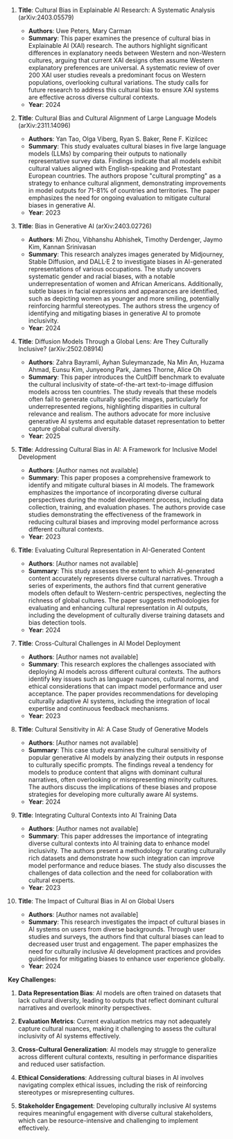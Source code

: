1. **Title**: Cultural Bias in Explainable AI Research: A Systematic Analysis (arXiv:2403.05579)
   - **Authors**: Uwe Peters, Mary Carman
   - **Summary**: This paper examines the presence of cultural bias in Explainable AI (XAI) research. The authors highlight significant differences in explanatory needs between Western and non-Western cultures, arguing that current XAI designs often assume Western explanatory preferences are universal. A systematic review of over 200 XAI user studies reveals a predominant focus on Western populations, overlooking cultural variations. The study calls for future research to address this cultural bias to ensure XAI systems are effective across diverse cultural contexts.
   - **Year**: 2024

2. **Title**: Cultural Bias and Cultural Alignment of Large Language Models (arXiv:2311.14096)
   - **Authors**: Yan Tao, Olga Viberg, Ryan S. Baker, Rene F. Kizilcec
   - **Summary**: This study evaluates cultural biases in five large language models (LLMs) by comparing their outputs to nationally representative survey data. Findings indicate that all models exhibit cultural values aligned with English-speaking and Protestant European countries. The authors propose "cultural prompting" as a strategy to enhance cultural alignment, demonstrating improvements in model outputs for 71-81% of countries and territories. The paper emphasizes the need for ongoing evaluation to mitigate cultural biases in generative AI.
   - **Year**: 2023

3. **Title**: Bias in Generative AI (arXiv:2403.02726)
   - **Authors**: Mi Zhou, Vibhanshu Abhishek, Timothy Derdenger, Jaymo Kim, Kannan Srinivasan
   - **Summary**: This research analyzes images generated by Midjourney, Stable Diffusion, and DALL·E 2 to investigate biases in AI-generated representations of various occupations. The study uncovers systematic gender and racial biases, with a notable underrepresentation of women and African Americans. Additionally, subtle biases in facial expressions and appearances are identified, such as depicting women as younger and more smiling, potentially reinforcing harmful stereotypes. The authors stress the urgency of identifying and mitigating biases in generative AI to promote inclusivity.
   - **Year**: 2024

4. **Title**: Diffusion Models Through a Global Lens: Are They Culturally Inclusive? (arXiv:2502.08914)
   - **Authors**: Zahra Bayramli, Ayhan Suleymanzade, Na Min An, Huzama Ahmad, Eunsu Kim, Junyeong Park, James Thorne, Alice Oh
   - **Summary**: This paper introduces the CultDiff benchmark to evaluate the cultural inclusivity of state-of-the-art text-to-image diffusion models across ten countries. The study reveals that these models often fail to generate culturally specific images, particularly for underrepresented regions, highlighting disparities in cultural relevance and realism. The authors advocate for more inclusive generative AI systems and equitable dataset representation to better capture global cultural diversity.
   - **Year**: 2025

5. **Title**: Addressing Cultural Bias in AI: A Framework for Inclusive Model Development
   - **Authors**: [Author names not available]
   - **Summary**: This paper proposes a comprehensive framework to identify and mitigate cultural biases in AI models. The framework emphasizes the importance of incorporating diverse cultural perspectives during the model development process, including data collection, training, and evaluation phases. The authors provide case studies demonstrating the effectiveness of the framework in reducing cultural biases and improving model performance across different cultural contexts.
   - **Year**: 2023

6. **Title**: Evaluating Cultural Representation in AI-Generated Content
   - **Authors**: [Author names not available]
   - **Summary**: This study assesses the extent to which AI-generated content accurately represents diverse cultural narratives. Through a series of experiments, the authors find that current generative models often default to Western-centric perspectives, neglecting the richness of global cultures. The paper suggests methodologies for evaluating and enhancing cultural representation in AI outputs, including the development of culturally diverse training datasets and bias detection tools.
   - **Year**: 2024

7. **Title**: Cross-Cultural Challenges in AI Model Deployment
   - **Authors**: [Author names not available]
   - **Summary**: This research explores the challenges associated with deploying AI models across different cultural contexts. The authors identify key issues such as language nuances, cultural norms, and ethical considerations that can impact model performance and user acceptance. The paper provides recommendations for developing culturally adaptive AI systems, including the integration of local expertise and continuous feedback mechanisms.
   - **Year**: 2023

8. **Title**: Cultural Sensitivity in AI: A Case Study of Generative Models
   - **Authors**: [Author names not available]
   - **Summary**: This case study examines the cultural sensitivity of popular generative AI models by analyzing their outputs in response to culturally specific prompts. The findings reveal a tendency for models to produce content that aligns with dominant cultural narratives, often overlooking or misrepresenting minority cultures. The authors discuss the implications of these biases and propose strategies for developing more culturally aware AI systems.
   - **Year**: 2024

9. **Title**: Integrating Cultural Contexts into AI Training Data
   - **Authors**: [Author names not available]
   - **Summary**: This paper addresses the importance of integrating diverse cultural contexts into AI training data to enhance model inclusivity. The authors present a methodology for curating culturally rich datasets and demonstrate how such integration can improve model performance and reduce biases. The study also discusses the challenges of data collection and the need for collaboration with cultural experts.
   - **Year**: 2023

10. **Title**: The Impact of Cultural Bias in AI on Global Users
    - **Authors**: [Author names not available]
    - **Summary**: This research investigates the impact of cultural biases in AI systems on users from diverse backgrounds. Through user studies and surveys, the authors find that cultural biases can lead to decreased user trust and engagement. The paper emphasizes the need for culturally inclusive AI development practices and provides guidelines for mitigating biases to enhance user experience globally.
    - **Year**: 2024

**Key Challenges:**

1. **Data Representation Bias**: AI models are often trained on datasets that lack cultural diversity, leading to outputs that reflect dominant cultural narratives and overlook minority perspectives.

2. **Evaluation Metrics**: Current evaluation metrics may not adequately capture cultural nuances, making it challenging to assess the cultural inclusivity of AI systems effectively.

3. **Cross-Cultural Generalization**: AI models may struggle to generalize across different cultural contexts, resulting in performance disparities and reduced user satisfaction.

4. **Ethical Considerations**: Addressing cultural biases in AI involves navigating complex ethical issues, including the risk of reinforcing stereotypes or misrepresenting cultures.

5. **Stakeholder Engagement**: Developing culturally inclusive AI systems requires meaningful engagement with diverse cultural stakeholders, which can be resource-intensive and challenging to implement effectively. 